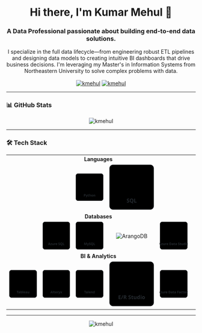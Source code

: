 <h1 align="center">Hi there, I'm Kumar Mehul 👋</h1>
<h3 align="center">A Data Professional passionate about building end-to-end data solutions.</h3>

<p align="center">
  I specialize in the full data lifecycle—from engineering robust ETL pipelines and designing data models to creating intuitive BI dashboards that drive business decisions. I'm leveraging my Master's in Information Systems from Northeastern University to solve complex problems with data.
</p>

<p align="center">
  <a href="https://www.linkedin.com/in/kmehul992/" target="blank"><img align="center" src="https://img.shields.io/badge/LinkedIn-0077B5?style=for-the-badge&logo=linkedin&logoColor=white" alt="kmehul" /></a>
  <a href="mailto:kumar-mehul@outlook.com" target="blank"><img align="center" src="https://img.shields.io/badge/Email-0078D4?style=for-the-badge&logo=microsoft-outlook&logoColor=white" alt="kmehul" /></a>
</p>

---

<h3 align="left">📊 GitHub Stats</h3>
<p align="center">
  <img align="center" src="https://github-readme-stats.vercel.app/api?username=kmehul&show_icons=true&locale=en&theme=tokyonight" alt="kmehul" />
</p>

---

<h3 align="left">🛠️ Tech Stack</h3>

<table align="center" border="0" cellpadding="10" cellspacing="10">
  <tr align="center">
    <td colspan="5"><strong>Languages</strong></td>
  </tr>
  <tr align="center">
    <td colspan="2"></td>
    <td><img src="https://raw.githubusercontent.com/kmehul/kmehul/main/python-card.svg" alt="Python"/></td>
    <td><img src="https://raw.githubusercontent.com/kmehul/kmehul/main/sql-card.svg" alt="SQL"/></td>
    <td colspan="2"></td>
  </tr>
  
  <tr align="center">
    <td colspan="5"><strong>Databases</strong></td>
  </tr>
  <tr align="center">
    <td></td>
    <td><img src="https://raw.githubusercontent.com/kmehul/kmehul/main/azuresql-card.svg" alt="Azure SQL"/></td>
    <td><img src="https://raw.githubusercontent.com/kmehul/kmehul/main/mysql-card.svg" alt="MySQL"/></td>
    <td><img src="https://raw.githubusercontent.com/kmehul/kmehul/main/arangodb-card.svg" alt="ArangoDB"/></td>
    <td><img src="https://raw.githubusercontent.com/kmehul/kmehul/main/azuredatastudio-card.svg" alt="Azure Data Studio"/></td>
    <td></td>
  </tr>

  <tr align="center">
    <td colspan="5"><strong>BI & Analytics</strong></td>
  </tr>
  <tr align="center">
    <td><img src="https://raw.githubusercontent.com/kmehul/kmehul/main/tableau-card.svg" alt="Tableau"/></td>
    <td><img src="https://raw.githubusercontent.com/kmehul/kmehul/main/alteryx-card.svg" alt="Alteryx"/></td>
    <td><img src="https://raw.githubusercontent.com/kmehul/kmehul/main/talend-card.svg" alt="Talend"/></td>
    <td><img src="https://raw.githubusercontent.com/kmehul/kmehul/main/erstudio-card.svg" alt="E/R Studio"/></td>
    <td><img src="https://raw.githubusercontent.com/kmehul/kmehul/main/adf-card.svg" alt="Azure Data Factory"/></td>
  </tr>
</table>

---

<p align="center">
  <img src="https://komarev.com/ghpvc/?username=kmehul&label=Profile%20Visitors&color=blueviolet" alt="kmehul" />
</p>
